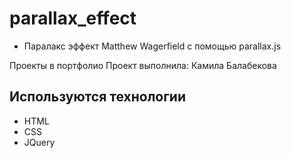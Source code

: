 # parallax_effect
- Паралакс эффект Matthew Wagerfield c помощью parallax.js

Проекты в портфолио Проект выполнила: Камила Балабекова

## Используются технологии
- HTML
- CSS
- JQuery
